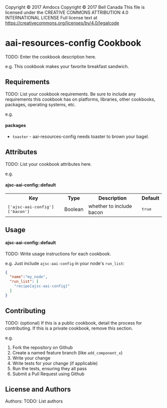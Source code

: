 Copyright © 2017 Amdocs
Copyright © 2017 Bell Canada
This file is licensed under the CREATIVE COMMONS ATTRIBUTION 4.0 INTERNATIONAL LICENSE
Full license text at https://creativecommons.org/licenses/by/4.0/legalcode

aai-resources-config Cookbook
========================
TODO: Enter the cookbook description here.

e.g.
This cookbook makes your favorite breakfast sandwich.

Requirements
------------
TODO: List your cookbook requirements. Be sure to include any requirements this cookbook has on platforms, libraries, other cookbooks, packages, operating systems, etc.

e.g.
#### packages
- `toaster` - aai-resources-config needs toaster to brown your bagel.

Attributes
----------
TODO: List your cookbook attributes here.

e.g.
#### ajsc-aai-config::default
<table>
  <tr>
    <th>Key</th>
    <th>Type</th>
    <th>Description</th>
    <th>Default</th>
  </tr>
  <tr>
    <td><tt>['ajsc-aai-config']['bacon']</tt></td>
    <td>Boolean</td>
    <td>whether to include bacon</td>
    <td><tt>true</tt></td>
  </tr>
</table>

Usage
-----
#### ajsc-aai-config::default
TODO: Write usage instructions for each cookbook.

e.g.
Just include `ajsc-aai-config` in your node's `run_list`:

```json
{
  "name":"my_node",
  "run_list": [
    "recipe[ajsc-aai-config]"
  ]
}
```

Contributing
------------
TODO: (optional) If this is a public cookbook, detail the process for contributing. If this is a private cookbook, remove this section.

e.g.
1. Fork the repository on Github
2. Create a named feature branch (like `add_component_x`)
3. Write your change
4. Write tests for your change (if applicable)
5. Run the tests, ensuring they all pass
6. Submit a Pull Request using Github

License and Authors
-------------------
Authors: TODO: List authors
